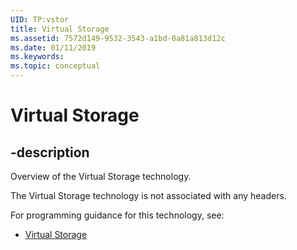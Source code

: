 ```yaml
---
UID: TP:vstor
title: Virtual Storage
ms.assetid: 7572d149-9532-3543-a1bd-0a81a813d12c
ms.date: 01/11/2019
ms.keywords: 
ms.topic: conceptual
---
```


# Virtual Storage

## -description

Overview of the Virtual Storage technology.

The Virtual Storage technology is not associated with any headers.

For programming guidance for this technology, see:
* [Virtual Storage](https://docs.microsoft.com/windows/desktop/VStor/virtual-storage)


